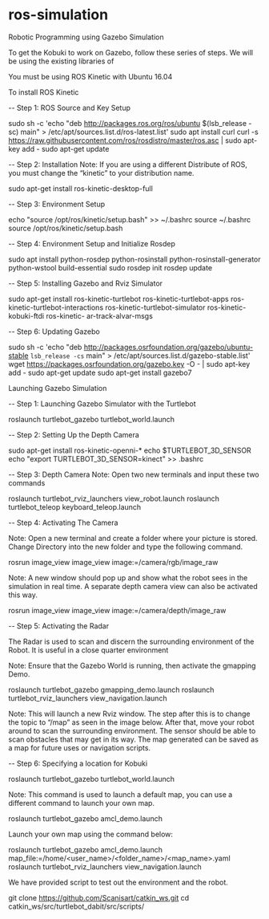 # ros-simulation
Robotic Programming using Gazebo Simulation

To get the Kobuki to work on Gazebo, follow these series of steps. We will be using the existing libraries of 

You must be using ROS Kinetic with Ubuntu 16.04

To install ROS Kinetic

-- Step 1: ROS Source and Key Setup

sudo sh -c 'echo "deb http://packages.ros.org/ros/ubuntu $(lsb_release -sc) main" > /etc/apt/sources.list.d/ros-latest.list'
sudo apt install curl 
curl -s https://raw.githubusercontent.com/ros/rosdistro/master/ros.asc | sudo apt-key add -
sudo apt-get update

-- Step 2: Installation
Note: If you are using a different Distribute of ROS, you must change the “kinetic” to your   distribution name.

sudo apt-get install ros-kinetic-desktop-full

-- Step 3: Environment Setup

echo "source /opt/ros/kinetic/setup.bash" >> ~/.bashrc
source ~/.bashrc
source /opt/ros/kinetic/setup.bash

-- Step 4: Environment Setup and Initialize Rosdep

sudo apt install python-rosdep python-rosinstall python-rosinstall-generator python-wstool build-essential
sudo rosdep init
rosdep update

-- Step 5: Installing Gazebo and Rviz Simulator

sudo apt-get install ros-kinetic-turtlebot ros-kinetic-turtlebot-apps ros-kinetic-turtlebot-interactions ros-kinetic-turtlebot-simulator ros-kinetic-kobuki-ftdi ros-kinetic-   ar-track-alvar-msgs

-- Step 6: Updating Gazebo

sudo sh -c 'echo "deb http://packages.osrfoundation.org/gazebo/ubuntu-stable `lsb_release -cs` main" > /etc/apt/sources.list.d/gazebo-stable.list'
wget https://packages.osrfoundation.org/gazebo.key -O - | sudo apt-key add -
sudo apt-get update
sudo apt-get install gazebo7


Launching Gazebo Simulation 

-- Step 1: Launching Gazebo Simulator with the Turtlebot

roslaunch turtlebot_gazebo turtlebot_world.launch

-- Step 2: Setting Up the Depth Camera 

sudo apt-get install ros-kinetic-openni-*
echo $TURTLEBOT_3D_SENSOR
echo "export TURTLEBOT_3D_SENSOR=kinect" >> .bashrc

-- Step 3: Depth Camera 
Note: Open two new terminals and input these two commands

roslaunch turtlebot_rviz_launchers view_robot.launch
roslaunch turtlebot_teleop keyboard_teleop.launch

-- Step 4: Activating The Camera

Note: Open a new terminal and create a folder where your picture is stored. Change Directory into the new folder and type the following command.

rosrun image_view image_view image:=/camera/rgb/image_raw

Note: A new window should pop up and show what the robot sees in the simulation in real time. A separate depth camera view can also be activated this way.

rosrun image_view image_view image:=/camera/depth/image_raw

-- Step 5: Activating the Radar 

The Radar is used to scan and discern the surrounding environment of the Robot. It is useful in a close quarter environment

Note: Ensure that the Gazebo World is running, then activate the gmapping Demo.

roslaunch turtlebot_gazebo gmapping_demo.launch
roslaunch turtlebot_rviz_launchers view_navigation.launch

Note: This will launch a new Rviz window. The step after this is to change the topic to “/map” as seen in the image below. After that, move your robot  around to scan the surrounding environment. The sensor should be able to scan obstacles that may get in its way. The map generated can be saved as a map for future uses or navigation scripts.

-- Step 6: Specifying a location for Kobuki 

roslaunch turtlebot_gazebo turtlebot_world.launch

Note: This command is used to launch a default map, you can use a different command to launch your own map.

roslaunch turtlebot_gazebo amcl_demo.launch

Launch your own map using the command below:

roslaunch turtlebot_gazebo amcl_demo.launch map_file:=/home/<user_name>/<folder_name>/<map_name>.yaml
roslaunch turtlebot_rviz_launchers view_navigation.launch

We have provided script to test out the environment and the robot.

git clone https://github.com/Scanisart/catkin_ws.git
cd catkin_ws/src/turtlebot_dabit/src/scripts/
